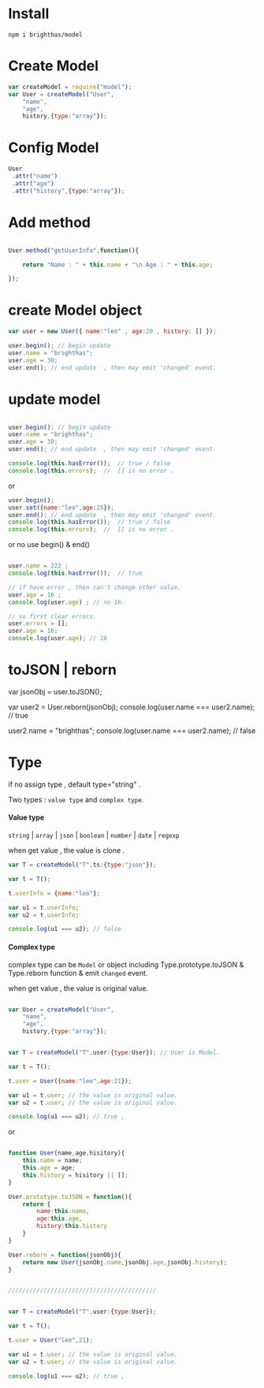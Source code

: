 Install
=======

	npm i brighthas/model

Create Model
============

```js
var createModel = require("model");
var User = createModel("User",
	"name",
	"age",
	history,{type:"array"});
```

Config Model
============
```js
User
 .attr("name")
 .attr("age")
 .attr("history",{type:"array"});
```

Add method
==========

```js

User.method("getUserInfo",function(){

	return "Name : " + this.name + "\n Age : " + this.age;

});


```

create Model object
===================

```js
var user = new User({ name:"leo" , age:20 , history: [] });

user.begin(); // begin update
user.name = "brighthas";
user.age = 30;
user.end(); // end update  , then may emit 'changed' event. 

```

update model
============

```js

user.begin(); // begin update
user.name = "brighthas";
user.age = 30;
user.end(); // end update  , then may emit 'changed' event. 

console.log(this.hasError());  // true / false
console.log(this.errors);  //  [] is no error .

```

or

```js
user.begin();
user.set({name:"leo",age:25});
user.end(); // end update  , then may emit 'changed' event. 
console.log(this.hasError());  // true / false
console.log(this.errors);  //  [] is no error .
```

or no use begin() & end()

```js

user.name = 222 ;
console.log(this.hasError());  // true 

// if have error , then can't change other value.
user.age = 16 ;  
console.log(user.age) ; // no 16.

// so first clear errors.
user.errors = [];
user.age = 16; 
console.log(user.age); // 16

```

toJSON | reborn
===============

var jsonObj = user.toJSON();

var user2 = User.reborn(jsonObj);
console.log(user.name === user2.name); // true

user2.name = "brighthas";
console.log(user.name === user2.name); // false


Type
====

if no assign type , default type="string" .

Two types : `value type` and `complex type`.

#### Value type

`string` | `array` | `json` | `boolean` | `number` | `date` | `regexp`

when get value , the value is clone .

```js
var T = createModel("T",ts:{type:"json"});

var t = T();

t.userInfo = {name:"leo"};

var u1 = t.userInfo;
var u2 = t.userInfo;

console.log(u1 === u2); // false

```

#### Complex type

complex type can be `Model` or object including Type.prototype.toJSON & Type.reborn function & emit `changed` event.

when get value , the value is original value.

```js

var User = createModel("User",
	"name",
	"age",
	history,{type:"array"});


var T = createModel("T",user:{type:User}); // User is Model.

var t = T();

t.user = User({name:"leo",age:21});

var u1 = t.user; // the value is original value.
var u2 = t.user; // the value is original value.

console.log(u1 === u2); // true , 

```

or

```js

function User(name,age,hisitory){
	this.name = name;
	this.age = age;
	this.history = hisitory || [];
}

User.prototype.toJSON = function(){
	return {
		name:this.name,
		age:this.age,
		history:this.history
	}
}

User.reborn = function(jsonObj){
	return new User(jsonObj.name,jsonObj.age,jsonObj.history);
}


//////////////////////////////////////////


var T = createModel("T",user:{type:User});

var t = T();

t.user = User("leo",21);

var u1 = t.user; // the value is original value.
var u2 = t.user; // the value is original value.

console.log(u1 === u2); // true , 

```










